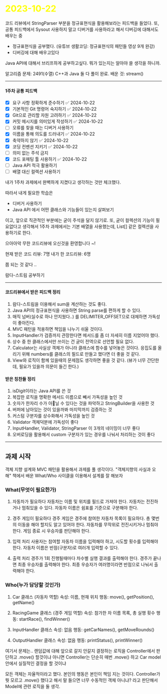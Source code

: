 # <span style="color:yellow">2023-10-22</span>
코드 리뷰에서 StringParser 부분을 정규표현식을 활용해보라는 피드백을 들었다.
또, 공통 피드백에서 Sysout 사용하지 말고 디버거를 사용하라고 해서 디버깅에 대해서도 배우는 중 

- 정규표현식을 공부했다. (유튜브 생활코딩: 정규표현식의 패턴들 영상 9개 완강)
- 디버깅에 대해 배우고있다

Java API에 대해서 브리프하게 공부하고싶다. 뭐가 있는지는 알아야 쓸 생각을 하니까.


알고리즘 문제: 2491(수열) C++과 Java 둘 다 풀이 완료.
배운 것: stream()


- - -

#### 1주차 공통 피드백
- [x] 요구 사항 정확하게 준수하기 ✅ 2024-10-22
- [x] 기본적인 Git 명령어 숙지하기 ✅ 2024-10-22
- [x] Git으로 관리할 자원 고려하기 ✅ 2024-10-22
- [x] 커밋 메시지를 의미있게 작성하기 ✅ 2024-10-22
- [ ] 오류를 찾을 때는 디버거 사용하기
- [x] 이름을 통해 의도를 드러내기 ✅ 2024-10-22
- [x] 축약하지 않기 ✅ 2024-10-22
- [x] 코딩 컨벤션 지키기 ✅ 2024-10-22
- [ ] 의미 없는 주석 금지
- [x] 코드 포매팅 툴 사용하기 ✅ 2024-10-22
- [ ] Java API 적극 활용하기
- [ ] 배열 대신 컬렉션 사용하기

내가 1주차 과제에서 완벽하게 지켰다고 생각하는 것만 체크했다.

따라서 내게 필요한 학습은
- 디버거 사용하기
- Java API 에서 어떤 클래스와 기능들이 있는지 살펴보기

이고, 앞으로 직관적인 부분에는 굳이 주석을 달지 않기로. 또, 굳이 컬렉션의 기능이 필요없다고 생각해서 1주차 과제에서는 기본 배열을 사용했는데, List\[\] 같은 컬렉션을 사용하기로 한다.



으아아악 무한 코드리뷰에 오신것을 환영합니다 ~!

현재 받은 코드 리뷰: 7명
내가 한 코드리뷰: 6명

쯤 되는 것 같다 ..

람다-스트림 공부하기


- - -

#### 코드리뷰에서 받은 피드백 정리
1. 람다-스트림을 이용해서 sum을 계산하는 것도 좋다.
2. Java API의 정규표현식을 사용하면 String parse를 편하게 할 수 있다.
3. 매직 넘버(실수로 하나 안지웠다..) 를 DELIMITER_OFFSET으로 대체하면 가독성이 좋아진다.
4. MVC 패턴을 적용하면 책임을 나누기 쉬울 것이다.
5. InputHandler가 검증까지 관장한다면 메서드를 좀 더 자세히 이름 지었어야 했다.
6. 상수 중 한 클래스에서만 쓰이는 건 굳이 전역으로 선언할 필요 없다.
7. Calculator는 사실상 객체가 아니라 클래스에 함수를 넣어놓은 것이다. 응집도를 올리기 위해 numbers를 클래스의 필드로 만들고 했다면 더 좋을 것 같다.
8. View와 로직이 함께 있을때의 문제점도 생각하면 좋을 것 같다. (뷰가 너무 간단한데, 필요가 있을까 의문이 들긴 한다.)


#### 받은 칭찬들 정리
1. isDigit이라는 Java API를 쓴 것
2. 복잡한 로직을 명확한 메서드 이름으로 빼서 가독성을 높인 것
3. 숫자가 한자리 수가 아닐 수 있다는 것을 파악하고 StringBuilder을 사용한 것
4. 버퍼에 남아있는 것이 있을까봐 마지막까지 검증하는 것
5. 커스텀 구분자를 상수화해서 가독성을 높인 것
6. Validator 객체덕분에 가독성이 좋다
7. InputHandler, Validator, StringParser 이 3개의 네이밍이 너무 좋다
8. 오버로딩을 활용해서 custom 구분자가 있는 경우를 나눠서 처리하는 것이 좋다



- - -


## 과제 시작
객체 지향 설계와 MVC 패턴을 활용해서 과제를 풀 생각이다.
"객체지향의 사실과 오해" 책에서 배운 What/Who 사이클을 이용해서 설계를 잘 해보자

### What(무엇이 필요한가)
1. 자동차가 필요하다
	자동차는 이름 및 위치를 필드로 가져야 한다.
	자동차는 전진하거나 멈춰있을 수 있다.
	자동차 이름은 쉼표를 기준으로 구분해야 한다.

2. 경주 게임이 필요하다
	 경주 게임은 경주에 참여한 자동차 목록이 필요하다.
	 총 몇번의 이동을 해야 할지도 알고 있어야 한다.
	 자동차를 무작위로 전진시키거나 멈춰야 한다.
	 게임 종료 시 우승자를 판단해야 한다.

3. 입력 처리
	 사용자는 참여할 자동차 이름을 입력해야 하고, 시도할 횟수를 입력해야 한다.
	 자동차 이름은 반점(구분자)로 여러개 입력할 수 있다.

4. 출력 처리
	 경주가 1회 진행될때마다 차수별 실행 결과를 출력해야 한다.
	 경주가 끝나면 최종 우승자를 출력해야 한다.
	 최종 우승자가 여러명이라면 반점으로 나눠서 출력해야 한다.


### Who(누가 담당할 것인가)
1. Car 클래스 (자동차 역할)
	 속성: 이름, 현재 위치
	 행동: move(), getPosition(), getName()

2. RacingGame 클래스 (경주 게임 역할)
	 속성: 참가한 차 이름 목록, 총 실행 횟수
	 행동: startRace(), findWinner()

3. InputHandler 클래스
	속성: 없음
	행동: getCarNames(), getMoveRounds()

4. OutputHandler 클래스
	 속성: 없음
	 행동: printStatus(), printWinner()

여기서 문제는.. 랜덤값에 대해 앞으로 갈지 안갈지 결정하는 로직을
Controller에서 판단하고 .move() 할것이냐 아니면
Controller는 단순히 매번 .move() 하고 Car model안에서 실질적인 결정을 할 것이냐

모든 객체는 자율적이라고 했다. 본인의 행동은 본인이 책임 지는 것이다.
Controller가 뭣 모르고 .move() 했다고 해서 말 들으면 너무 수동적인 객체 아니냐?
라고 판단해서 Model에 관련 로직을 둘 생각. 